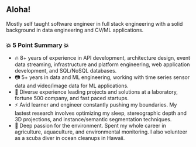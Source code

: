 ## Aloha!

Mostly self taught software engineer in full stack engineering with a solid background in data engineering and CV/ML applications.

### 💥 5 Point Summary 💥

- 🔥 8+ years of experience in API development, architecture design, event data streaming, infrastructure and platform engineering, web application development, and SQL/NoSQL databases.
- 📷 5+ years in data and ML engineering, working with time series sensor data and video/image data for ML applications.
- 👯 Diverse experience leading projects and solutions at a laboratory, fortune 500 company, and fast paced startups.
- ⚡ Avid learner and engineer constantly pushing my boundaries. My lastest research involves optimizing my sleep, stereographic depth and 3D projections, and instance/semantic segmentation techniques.
- 🌱 Deep passion for the environment. Spent my whole career in agriculture, aquaculture, and environmental monitoring. I also volunteer as a scuba diver in ocean cleanups in Hawaii.

<!--
**jackmead515/jackmead515** is a ✨ _special_ ✨ repository because its `README.md` (this file) appears on your GitHub profile.

Here are some ideas to get you started:

- 🔭 I’m currently working on ...
- 🌱 I’m currently learning ...
- 👯 I’m looking to collaborate on ...
- 🤔 I’m looking for help with ...
- 💬 Ask me about ...
- 📫 How to reach me: ...
- 😄 Pronouns: ...
- ⚡ Fun fact: ...
-->
